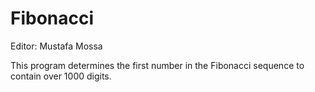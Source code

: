 # Fibonacci

Editor: Mustafa Mossa

This program determines the first number in the Fibonacci sequence to contain over 1000 digits. 
